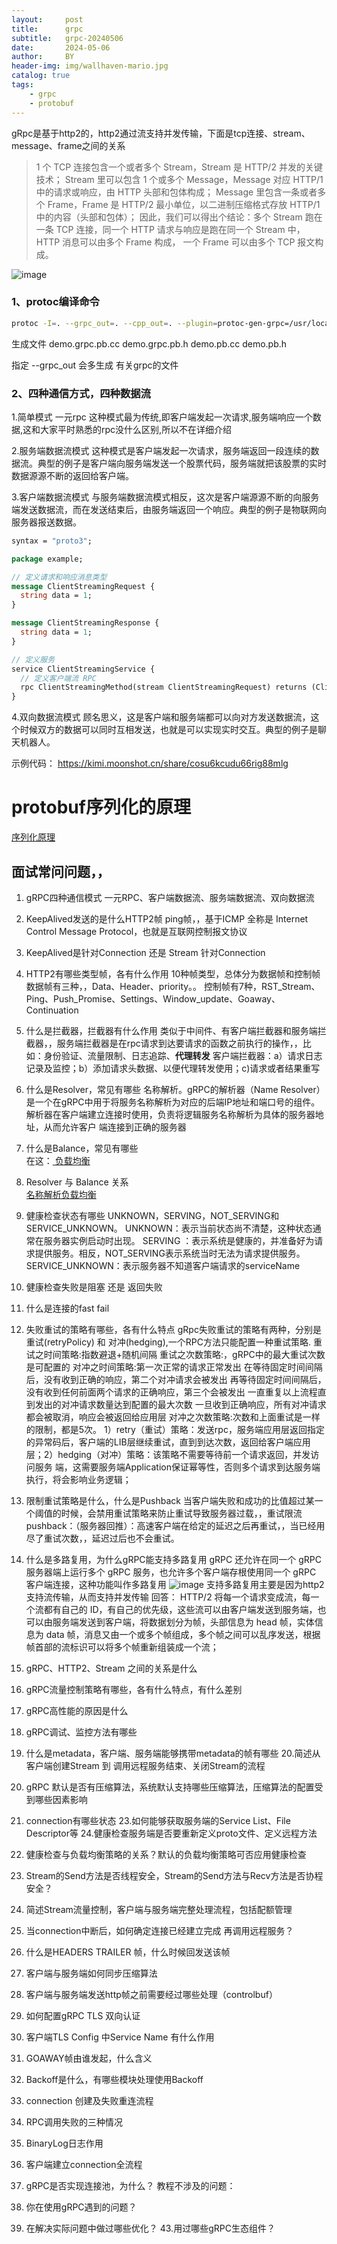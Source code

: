 ```yaml
---
layout:     post
title:      grpc
subtitle:   grpc-20240506
date:       2024-05-06
author:     BY
header-img: img/wallhaven-mario.jpg
catalog: true
tags:
    - grpc
    - protobuf
---
```


gRpc是基于http2的，http2通过流支持并发传输，下面是tcp连接、stream、message、frame之间的关系

> 1 个 TCP 连接包含一个或者多个 Stream，Stream 是 HTTP/2 并发的关键技术；
> Stream 里可以包含 1 个或多个 Message，Message 对应 HTTP/1 中的请求或响应，由 HTTP 头部和包体构成；
> Message 里包含一条或者多个 Frame，Frame 是 HTTP/2 最小单位，以二进制压缩格式存放 HTTP/1 中的内容（头部和包体）；
> 因此，我们可以得出个结论：多个 Stream 跑在一条 TCP 连接，同一个 HTTP 请求与响应是跑在同一个 Stream 中，
> HTTP 消息可以由多个 Frame 构成， 一个 Frame 可以由多个 TCP 报文构成。
>

![image](https://github.com/liyueo/liyueo.github.io/assets/119725085/47e8b010-9f68-48df-8daf-27f9e77ecaed)



### 1、protoc编译命令

```bash
protoc -I=. --grpc_out=. --cpp_out=. --plugin=protoc-gen-grpc=/usr/local/bin/grpc_cpp_plugin demo.proto
```
生成文件
demo.grpc.pb.cc
demo.grpc.pb.h
demo.pb.cc
demo.pb.h

指定 --grpc_out 会多生成 有关grpc的文件

### 2、四种通信方式，四种数据流
1.简单模式 一元rpc
这种模式最为传统,即客户端发起一次请求,服务端响应一个数据,这和大家平时熟悉的rpc没什么区别,所以不在详细介绍

2.服务端数据流模式
这种模式是客户端发起一次请求，服务端返回一段连续的数据流。典型的例子是客户端向服务端发送一个股票代码，服务端就把该股票的实时数据源源不断的返回给客户端。


3.客户端数据流模式
与服务端数据流模式相反，这次是客户端源源不断的向服务端发送数据流，而在发送结束后，由服务端返回一个响应。典型的例子是物联网向服务器报送数据。
```proto
syntax = "proto3";

package example;

// 定义请求和响应消息类型
message ClientStreamingRequest {
  string data = 1;
}

message ClientStreamingResponse {
  string data = 1;
}

// 定义服务
service ClientStreamingService {
  // 定义客户端流 RPC
  rpc ClientStreamingMethod(stream ClientStreamingRequest) returns (ClientStreamingResponse);
}
```


4.双向数据流模式
顾名思义，这是客户端和服务端都可以向对方发送数据流，这个时候双方的数据可以同时互相发送，也就是可以实现实时交互。典型的例子是聊天机器人。

示例代码：
https://kimi.moonshot.cn/share/cosu6kcudu66rig88mlg

# protobuf序列化的原理
<a href="https://cloud.tencent.com/developer/article/1520442">序列化原理</a>

## 面试常问问题，，
1. gRPC四种通信模式
    一元RPC、客户端数据流、服务端数据流、双向数据流
2. KeepAlived发送的是什么HTTP2帧
    ping帧，，基于ICMP 全称是 Internet Control Message Protocol，也就是互联网控制报文协议
3. KeepAlived是针对Connection 还是 Stream
    针对Connection
4. HTTP2有哪些类型帧，各有什么作用
    10种帧类型，总体分为数据帧和控制帧
   数据帧有三种，，Data、Header、priority。。
   控制帧有7种，RST_Stream、Ping、Push_Promise、Settings、Window_update、Goaway、Continuation         
6. 什么是拦截器，拦截器有什么作用
    类似于中间件、有客户端拦截器和服务端拦截器，，服务端拦截器是在rpc请求到达要请求的函数之前执行的操作，，比如：身份验证、流量限制、日志追踪、**代理转发**
    客户端拦截器：a）请求日志记录及监控；b）添加请求头数据、以便代理转发使用；c)请求或者结果重写
8. 什么是Resolver，常见有哪些
    名称解析。gRPC的解析器（Name Resolver）是一个在gRPC中用于将服务名称解析为对应的后端IP地址和端口号的组件。解析器在客户端建立连接时使用，负责将逻辑服务名称解析为具体的服务器地址，从而允许客户     端连接到正确的服务器
9. 什么是Balance，常见有哪些
    <br>在这：<a href="https://www.cnblogs.com/Mcoming/p/18080584"> 负载均衡</a>
10. Resolver 与 Balance 关系
    <br><a href="https://www.liwenzhou.com/posts/Go/name-resolving-and-load-balancing-in-grpc/">名称解析负载均衡</a>
12. 健康检查状态有哪些
    UNKNOWN，SERVING，NOT_SERVING和SERVICE_UNKNOWN。
    UNKNOWN：表示当前状态尚不清楚，这种状态通常在服务器实例启动时出现。
    SERVING ：表示系统是健康的，并准备好为请求提供服务。相反，NOT_SERVING表示系统当时无法为请求提供服务。
    SERVICE_UNKNOWN：表示服务器不知道客户端请求的serviceName
13. 健康检查失败是阻塞 还是 返回失败
14. 什么是连接的fast fail
15. 失败重试的策略有哪些，各有什么特点
    gRpc失败重试的策略有两种，分别是 重试(retryPolicy) 和 对冲(hedging),一个RPC方法只能配置一种重试策略.
    重试之时间策略:指数避退+随机间隔
    重试之次数策略:，gRPC中的最大重试次数是可配置的
    对冲之时间策略:第一次正常的请求正常发出
                    在等待固定时间间隔后，没有收到正确的响应，第二个对冲请求会被发出
                    再等待固定时间间隔后，没有收到任何前面两个请求的正确响应，第三个会被发出
                    一直重复以上流程直到发出的对冲请求数量达到配置的最大次数
                    一旦收到正确响应，所有对冲请求都会被取消，响应会被返回给应用层
    对冲之次数策略:次数和上面重试是一样的限制，都是5次。
    1）retry（重试）策略：发送rpc，服务端应用层返回指定的异常码后，客户端的LIB层继续重试，直到到达次数，返回给客户端应用层；2）hedging（对冲）策略：该策略不需要等待前一个请求返回，并发访问服务        端，这需要服务端Application保证幂等性，否则多个请求到达服务端执行，将会影响业务逻辑；
16. 限制重试策略是什么，什么是Pushback
    当客户端失败和成功的比值超过某一个阈值的时候，会禁用重试策略来防止重试导致服务器过载，，重试限流
    pushback：（服务器回推）：高速客户端在给定的延迟之后再重试，，当已经用尽了重试次数，，延迟过后也不会重试。
18. 什么是多路复用，为什么gRPC能支持多路复用
    gRPC 还允许在同一个 gRPC 服务器端上运行多个 gRPC 服务，也允许多个客户端存根使用同一个 gRPC 客户端连接，这种功能叫作多路复用
    ![image](https://github.com/liyueo/liyueo.github.io/assets/119725085/8faef5ee-d72b-484f-aa11-736d5522e1a9)
    支持多路复用主要是因为http2支持流传输，从而支持并发传输
    回答：    HTTP/2 将每一个请求变成流，每一个流都有自己的 ID，有自己的优先级，这些流可以由客户端发送到服务端，也可以由服务端发送到客户端，将数据划分为帧，头部信息为 head 帧，实体信息为 data 
              帧，消息又由一个或多个帧组成，多个帧之间可以乱序发送，根据帧首部的流标识可以将多个帧重新组装成一个流；

20. gRPC、HTTP2、Stream 之间的关系是什么
21. gRPC流量控制策略有哪些，各有什么特点，有什么差别
22. gRPC高性能的原因是什么
23. gRPC调试、监控方法有哪些
24. 什么是metadata，客户端、服务端能够携带metadata的帧有哪些
20.简述从客户端创建Stream 到 调用远程服务结束、关闭Stream的流程
25. gRPC 默认是否有压缩算法，系统默认支持哪些压缩算法，压缩算法的配置受到哪些因素影响
26. connection有哪些状态
23.如何能够获取服务端的Service List、File Descriptor等
24.健康检查服务端是否要重新定义proto文件、定义远程方法
27. 健康检查与负载均衡策略的关系？默认的负载均衡策略可否应用健康检查
28. Stream的Send方法是否线程安全，Stream的Send方法与Recv方法是否协程安全？
29. 简述Stream流量控制，客户端与服务端完整处理流程，包括配额管理
30. 当connection中断后，如何确定连接已经建立完成 再调用远程服务？
31. 什么是HEADERS TRAILER 帧，什么时候回发送该帧
32. 客户端与服务端如何同步压缩算法
33. 客户端与服务端发送http帧之前需要经过哪些处理（controlbuf）
34. 如何配置gRPC TLS 双向认证
35. 客户端TLS Config 中Service Name 有什么作用
36. GOAWAY帧由谁发起，什么含义
37. Backoff是什么，有哪些模块处理使用Backoff
38. connection 创建及失败重连流程
39. RPC调用失败的三种情况
40. BinaryLog日志作用
41. 客户端建立connection全流程
42. gRPC是否实现连接池，为什么？
教程不涉及的问题：
43. 你在使用gRPC遇到的问题？
44. 在解决实际问题中做过哪些优化？
43.用过哪些gRPC生态组件？
